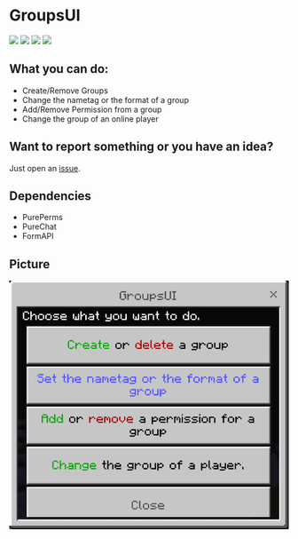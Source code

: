 # GroupsUI
<a href="https://poggit.pmmp.io/p/GroupsUI"><img src="https://poggit.pmmp.io/shield.state/GroupsUI"></a>
<a href="https://poggit.pmmp.io/p/GroupsUI"><img src="https://poggit.pmmp.io/shield.api/GroupsUI"></a>
<a href="https://poggit.pmmp.io/p/GroupsUI"><img src="https://poggit.pmmp.io/shield.dl.total/GroupsUI"></a>
<a href="https://poggit.pmmp.io/p/GroupsUI"><img src="https://poggit.pmmp.io/shield.dl/GroupsUI"></a>


## What you can do:
 - Create/Remove Groups
 - Change the nametag or the format of a group
 - Add/Remove Permission from a group
 - Change the group of an online player

## Want to report something or you have an idea?

Just open an [issue](https://github.com/ChampOfGames/GroupsUI/issues).

## Dependencies
 - PurePerms
 - PureChat
 - FormAPI

## Picture

![GroupsUI](https://github.com/ChampOfGames/GroupsUI/blob/master/GroupsUI.png "GroupsUI")

